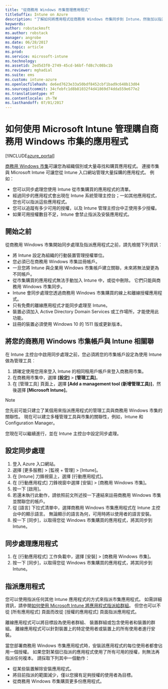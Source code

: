 ```yaml
---
title: "從商務用 Windows 市集管理應用程式"
titleSuffix: Intune on Azure
description: "了解如何將應用程式從商務用 Windows 市集同步到 Intune，然後加以指派及追蹤。"
keywords: 
author: robstackmsft
ms.author: robstack
manager: angrobe
ms.date: 06/28/2017
ms.topic: article
ms.prod: 
ms.service: microsoft-intune
ms.technology: 
ms.assetid: 2ed5d3f0-2749-45cd-b6bf-fd8c7c08bc1b
ms.reviewer: mghadial
ms.suite: ems
ms.custom: intune-azure
ms.openlocfilehash: de6ed7623e33a50bdf8452cbf1bad9c648b13d04
ms.sourcegitcommit: 34cfebfc1d8b81032f4d41869d74dda559e677e2
ms.translationtype: HT
ms.contentlocale: zh-TW
ms.lasthandoff: 07/01/2017
---
```

# <a name="how-to-manage-apps-you-purchased-from-the-windows-store-for-business-with-microsoft-intune"></a>如何使用 Microsoft Intune 管理購自商務用 Windows 市集的應用程式

[!INCLUDE[azure_portal](./includes/azure_portal.md)]


[商務用 Windows 市集](https://www.microsoft.com/business-store)可讓您為組織個別或大量尋找和購買應用程式。 連接市集與 Microsoft Intune 可讓您從 Intune 入口網站管理大量採購的應用程式。 例如：
* 您可以同步處理您使用 Intune 從市集購買的應用程式的清單。
* 經過同步的應用程式會出現在 Intune 系統管理主控台；一如其他應用程式，您也可以指派這些應用程式。
* 您可以追蹤有多少可用的授權，以及 Intune 管理主控台中正使用多少授權。
* 如果可用授權數目不足，Intune 會禁止指派及安裝應用程式。

## <a name="before-you-start"></a>開始之前

從商務用 Windows 市集開始同步處理及指派應用程式之前，請先檢閱下列資訊︰

- 將 Intune 設定為組織的行動裝置管理授權單位。
- 您必須已在商務用 Windows 市集註冊帳戶。
- 一旦您將 Intune 與企業用 Windows 市集帳戶建立關聯，未來將無法變更為不同帳戶。
- 從市集購買的應用程式無法手動加入 Intune 中，或從中刪除。 它們只能與商務用 Windows 市集同步。
- Intune 會同步處理您透過商務用 Windows 市集購買的線上和離線授權應用程式。
- 只有免費的離線應用程式才能同步處理至 Intune。
- 裝置必須加入 Active Directory Domain Services 或工作場所，才能使用此功能。
- 註冊的裝置必須使用 Windows 10 的 1511 版或更新版本。

## <a name="associate-your-windows-store-for-business-account-with-intune"></a>將您的商務用 Windows 市集帳戶與 Intune 相關聯
在 Intune 主控台中啟用同步處理之前，您必須將您的市集帳戶設定為使用 Intune 做為管理工具︰
1. 請確定使用您用來登入 Intune 的相同租用戶帳戶來登入商務用市集。
2. 在商務用市集中，選擇 **[設定]** > **[管理工具]**。
3. 在 [管理工具] 頁面上，選擇 **[Add a management tool (新增管理工具)]**，然後選擇 **[Microsoft Intune]**。

> [!NOTE]
> 您先前可能只建立了某個用來指派應用程式的管理工具與商務用 Windows 市集的關聯性。 現在可以建立多種管理工具與市集的關聯性，例如，Intune 和 Configuration Manager。

您現在可以繼續進行，並在 Intune 主控台中設定同步處理。

## <a name="configure-synchronization"></a>設定同步處理

1. 登入 Azure 入口網站。
2. 選擇 [更多服務]  >  [監視 + 管理]  >  [Intune]。
3. 在 [Intune] 刀鋒視窗上，選擇 [行動應用程式]。
1. 在 [行動應用程式] 刀鋒視窗中選擇 [安裝]  >  [商務用 Windows 市集]。
2. 按一下 [啟用]。
3. 若還未執行此動作，請依照前文所述按一下連結來註冊商務用 Windows 市集並關聯您的帳戶。
5. 從 [語言] 下拉式清單中，選擇商務用 Windows 市集應用程式在 Intune 主控台中的顯示語言。 無論顯示的語言為何，可用時將以使用者的語言安裝。
6. 按一下 [同步]，以取得您從 Windows 市集購買的應用程式，將其同步到 Intune。

## <a name="synchronize-apps"></a>同步處理應用程式

1. 在 [行動應用程式] 工作負載中，選擇 [安裝] > [商務用 Windows 市集]。
2. 按一下 [同步]，以取得您從 Windows 市集購買的應用程式，將其同步到 Intune。

## <a name="assign-apps"></a>指派應用程式

您可以使用指派任何其他 Intune 應用程式的方式來指派市集應用程式。 如需詳細資訊，請參閱[如何使用 Microsoft Intune 將應用程式指派給群組](apps-deploy.md)。 但您也可以不從 [所有應用程式] 頁面而改從 [授權的應用程式] 頁面指派應用程式。

離線應用程式可以將目標設為使用者群組、 裝置群組或包含使用者和裝置的群組。
離線應用程式可以針對裝置上的特定使用者或裝置上的所有使用者進行安裝。 


當您部署商務用 Windows 市集應用程式時，安裝該應用程式的每位使用者都會佔用一個授權。 如果您對某個已指派的應用程式使用了所有可用的授權，則無法再指派任何複本。 請採取下列其中一個動作：
* 從某些裝置解除安裝應用程式。
* 將目前指派的範圍減少，僅以您擁有足夠授權的使用者為目標。
* 從商務用 Windows 市集購買更多份應用程式。


